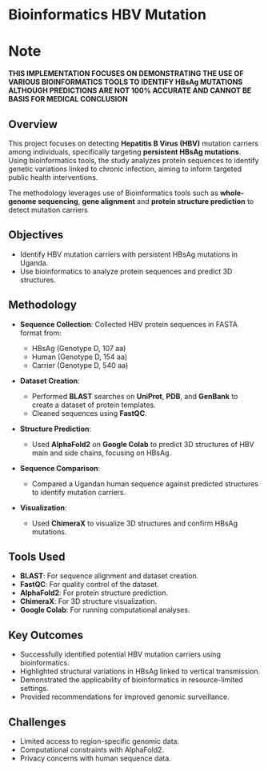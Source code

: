 
# Bioinformatics HBV Mutation 

# **Note**
**THIS IMPLEMENTATION FOCUSES ON DEMONSTRATING THE USE OF VARIOUS BIOINFORMATICS TOOLS TO IDENTIFY HBsAg MUTATIONS ALTHOUGH PREDICTIONS ARE NOT 100% ACCURATE AND CANNOT BE BASIS FOR MEDICAL CONCLUSION**


## Overview

This project focuses on detecting **Hepatitis B Virus (HBV)** mutation carriers among individuals, specifically targeting **persistent HBsAg mutations**. Using bioinformatics tools, the study analyzes protein sequences to identify genetic variations linked to chronic infection, aiming to inform targeted public health interventions.

The methodology leverages use of Bioinformatics tools such as **whole-genome sequencing**, **gene alignment** and **protein structure prediction** to detect mutation carriers


## Objectives

- Identify HBV mutation carriers with persistent HBsAg mutations in Uganda.
- Use bioinformatics to analyze protein sequences and predict 3D structures.

## Methodology

- **Sequence Collection**: Collected HBV protein sequences in FASTA format from:
  - HBsAg (Genotype D, 107 aa)
  - Human (Genotype D, 154 aa)
  - Carrier (Genotype D, 540 aa)
  
- **Dataset Creation**: 
  - Performed **BLAST** searches on **UniProt**, **PDB**, and **GenBank** to create a dataset of protein templates.
  - Cleaned sequences using **FastQC**.

- **Structure Prediction**:
  - Used **AlphaFold2** on **Google Colab** to predict 3D structures of HBV main and side chains, focusing on HBsAg.

- **Sequence Comparison**:
  - Compared a Ugandan human sequence against predicted structures to identify mutation carriers.

- **Visualization**:
  - Used **ChimeraX** to visualize 3D structures and confirm HBsAg mutations.

## Tools Used

- **BLAST**: For sequence alignment and dataset creation.
- **FastQC**: For quality control of the dataset.
- **AlphaFold2**: For protein structure prediction.
- **ChimeraX**: For 3D structure visualization.
- **Google Colab**: For running computational analyses.

## Key Outcomes

- Successfully identified potential HBV mutation carriers using bioinformatics.
- Highlighted structural variations in HBsAg linked to vertical transmission.
- Demonstrated the applicability of bioinformatics in resource-limited settings.
- Provided recommendations for improved genomic surveillance.

## Challenges

- Limited access to region-specific genomic data.
- Computational constraints with AlphaFold2.
- Privacy concerns with human sequence data.
